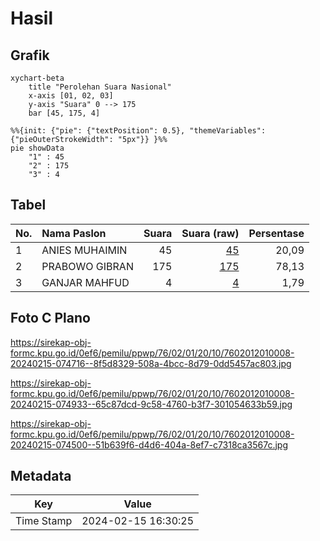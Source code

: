 # Hasil

## Grafik

```mermaid
xychart-beta
    title "Perolehan Suara Nasional"
    x-axis [01, 02, 03]
    y-axis "Suara" 0 --> 175
    bar [45, 175, 4]
```

```mermaid
%%{init: {"pie": {"textPosition": 0.5}, "themeVariables": {"pieOuterStrokeWidth": "5px"}} }%%
pie showData
    "1" : 45
    "2" : 175
    "3" : 4
```

## Tabel

| No. | Nama Paslon    | Suara | Suara (raw) | Persentase |
|:--- |:-------------- | -----:| -----------:| ----------:|
| 1   | ANIES MUHAIMIN | 45    | [45][p-1]   | 20,09      |
| 2   | PRABOWO GIBRAN | 175   | [175][p-2]  | 78,13      |
| 3   | GANJAR MAHFUD  | 4     | [4][p-3]    | 1,79       |


[p-1]: https://github.com/gigit-pemilu/pemilu-2024/blob/main/pilpres/hitung-suara/sub/76-sulawesi-barat/sub/02-mamuju/sub/01-mamuju/sub/2010-tadui/sub/008-tps/sub/paslon-1.txt
[p-2]: https://github.com/gigit-pemilu/pemilu-2024/blob/main/pilpres/hitung-suara/sub/76-sulawesi-barat/sub/02-mamuju/sub/01-mamuju/sub/2010-tadui/sub/008-tps/sub/paslon-2.txt
[p-3]: https://github.com/gigit-pemilu/pemilu-2024/blob/main/pilpres/hitung-suara/sub/76-sulawesi-barat/sub/02-mamuju/sub/01-mamuju/sub/2010-tadui/sub/008-tps/sub/paslon-3.txt

## Foto C Plano

https://sirekap-obj-formc.kpu.go.id/0ef6/pemilu/ppwp/76/02/01/20/10/7602012010008-20240215-074716--8f5d8329-508a-4bcc-8d79-0dd5457ac803.jpg

https://sirekap-obj-formc.kpu.go.id/0ef6/pemilu/ppwp/76/02/01/20/10/7602012010008-20240215-074933--65c87dcd-9c58-4760-b3f7-301054633b59.jpg

https://sirekap-obj-formc.kpu.go.id/0ef6/pemilu/ppwp/76/02/01/20/10/7602012010008-20240215-074500--51b639f6-d4d6-404a-8ef7-c7318ca3567c.jpg


## Metadata

| Key        | Value               |
| ---------- | ------------------- |
| Time Stamp | 2024-02-15 16:30:25 |



